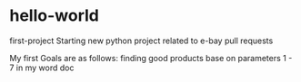 # hello-world
first-project
Starting new python project related to e-bay pull requests

My first Goals are as follows:
finding good products base on parameters 1 - 7 in my word doc 
